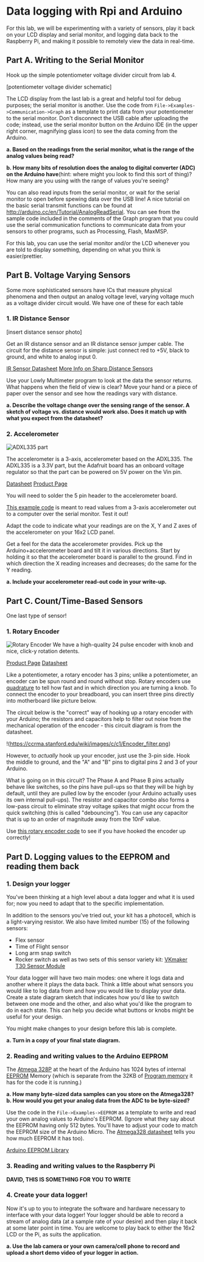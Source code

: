 #  Data logging with Rpi and Arduino

For this lab, we will be experimenting with a variety of sensors, play it back on your LCD display and serial monitor, and logging data back to the Raspberry Pi, and making it possible to remotely view the data in real-time.


## Part A.  Writing to the Serial Monitor
Hook up the simple potentiometer voltage divider circuit from lab 4.
 
[potentiometer voltage divider schematic]
 
The LCD display from the last lab is a great and helpful tool for debug purposes; the serial monitor is another. Use the code from `File->Examples->Communication->Graph` as a template to print data from your potentiometer to the serial monitor. Don't disconnect the USB cable after uploading the code; instead, use the serial monitor button on the Arduino IDE (in the upper right corner, magnifying glass icon) to see the data coming from the Arduino. 
 
**a. Based on the readings from the serial monitor, what is the range of the analog values being read?**
 
**b. How many bits of resolution does the analog to digital converter (ADC) on the Arduino have**(hint: where might you look to find this sort of thing)? How many are you using with the range of values you're seeing?
 
You can also read inputs from the serial monitor, or wait for the serial monitor to open before spewing data over the USB line! A nice tutorial on the basic serial transmit functions can be found at http://arduino.cc/en/Tutorial/AnalogReadSerial. You can see from the sample code included in the comments of the Graph program that you could use the serial communication functions to communicate data from your sensors to other programs, such as Processing, Flash, MaxMSP.
 
For this lab, you can use the serial monitor and/or the LCD whenever you are told to display something, depending on what you think is easier/prettier.
 
## Part B. Voltage Varying Sensors 
Some more sophisticated sensors have ICs that measure physical phenomena and then output an analog voltage level, varying voltage much as a voltage divider circuit would. We have one of these for each table
 
### 1. IR Distance Sensor

[insert distance sensor photo]

 
Get an IR distance sensor and an IR distance sensor jumper cable. The circuit for the distance sensor is simple: just connect red to +5V, black to ground, and white to analog input 0.
 
[IR Sensor Datasheet](https://www.sparkfun.com/datasheets/Components/GP2Y0A21YK.pdf)
[More Info on Sharp Distance Sensors](https://acroname.com/blog-tags/sharp-infrared#e26)
 
Use your Lowly Multimeter program to look at the data the sensor returns. What happens when the field of view is clear? Move your hand or a piece of paper over the sensor and see how the readings vary with distance.
 
**a. Describe the voltage change over the sensing range of the sensor. A sketch of voltage vs. distance would work also. Does it match up with what you expect from the datasheet?**
 
### 2. Accelerometer
![ADXL335 part](https://cdn-shop.adafruit.com/1200x900/163-02.jpg)
 
The accelerometer is a 3-axis, accelerometer based on the ADXL335. The ADXL335 is a 3.3V part, but the Adafruit board has an onboard voltage regulator so that the part can be powered on 5V power on the Vin pin.
 
[Datasheet](http://www.analog.com/en/products/mems/accelerometers/adxl335.html)
[Product Page](https://www.adafruit.com/product/163)
 
You will need to solder the 5 pin header to the accelerometer board. 
 
[This example code](https://www.arduino.cc/en/Tutorial/ADXL3xx) is meant to read values from a 3-axis accelerometer out to a computer over the serial monitor. Test it out!
 
Adapt the code to indicate what your readings are on the X, Y and Z axes of the accelerometer on your 16x2 LCD panel.
 
Get a feel for the data the accelerometer provides. Pick up the Arduino+accelerometer board and tilt it in various directions. Start by holding it so that the accelerometer board is parallel to the ground. Find in which direction the X reading increases and decreases; do the same for the Y reading.
 
**a. Include your accelerometer read-out code in your write-up.**
 
## Part C. Count/Time-Based Sensors
One last type of sensor!
 
### 1. Rotary Encoder

![Rotary Encoder](https://cdn-shop.adafruit.com/1200x900/377-02.jpg)
We have a high-quality 24 pulse encoder with knob and nice, click-y rotation detents.
 
[Product Page](https://www.adafruit.com/product/377)
[Datasheet](https://cdn-shop.adafruit.com/datasheets/pec11.pdf)
 
Like a potentiometer, a rotary encoder has 3 pins; unlike a potentiometer, an encoder can be spun round and round without stop. Rotary encoders use [quadrature](http://en.wikipedia.org/wiki/Rotary_encoder) to tell how fast and in which direction you are turning a knob. To connect the encoder to your breadboard, you can insert three pins directly into motherboard like picture below.
 
The circuit below is the "correct" way of hooking up a rotary encoder with your Arduino; the resistors and capacitors help to filter out noise from the mechanical operation of the encoder - this circuit diagram is from the datasheet.

!(https://ccrma.stanford.edu/wiki/images/c/c1/Encoder_filter.png)
 
However, to _actually_ hook up your encoder, just use the 3-pin side. Hook the middle to ground, and the "A" and "B" pins to digital pins 2 and 3 of your Arduino.
 

 
What is going on in this circuit? The Phase A and Phase B pins actually behave like switches, so the pins have pull-ups so that they will be high by default, until they are pulled low by the encoder (your Arduino actually uses its own internal pull-ups). The resistor and capacitor combo also forms a low-pass circuit to eliminate stray voltage spikes that might occur from the quick switching (this is called "debouncing"). You can use any capacitor that is up to an order of magnitude away from the 10nF value.
 
Use [this rotary encoder code](https://github.com/FAR-Lab/Developing-and-Designing-Interactive-Devices/wiki/Rotary-Encoder-test-Code) to see if you have hooked the encoder up correctly!

## Part D. Logging values to the EEPROM and reading them back
 
### 1. Design your logger
You've been thinking at a high level about a data logger and what it is used for; now you need to adapt that to the specific implementation. 

In addition to the sensors you've tried out, your kit has a photocell, which is a light-varying resistor. We also have limited number (15) of the following sensors:
* Flex sensor
* Time of Flight sensor
* Long arm snap switch
* Rocker switch
as well as two sets of this sensor variety kit: [VKmaker T30 Sensor Module](https://www.amazon.com/VKmaker-Sensors-Modules-Starter-Arduino/dp/B01CS6UMKQ)
 
Your data logger will have two main modes: one where it logs data and another where it plays the data back. Think a little about what sensors you would like to log data from and how you would like to display your data. Create a state diagram sketch that indicates how you'd like to switch between one mode and the other, and also what you'd like the program to do in each state. This can help you decide what buttons or knobs might be useful for your design.
 
You might make changes to your design before this lab is complete.
 
**a. Turn in a copy of your final state diagram.**

### 2. Reading and writing values to the Arduino EEPROM
The [Atmega 328P](https://www.microchip.com/wwwproducts/en/atmega328p) at the heart of the Arduino has 1024 bytes of internal [EEPROM](http://en.wikipedia.org/wiki/EEPROM) Memory (which is separate from the 32KB of [Program memory](https://en.wikipedia.org/wiki/Read-only_memory) it has for the code it is running.)

**a. How many byte-sized data samples can you store on the Atmega328?**
**b. How would you get your analog data from the ADC to be byte-sized?**

Use the code in the `File->Examples->EEPROM` as a template to write and read your own analog values to Arduino's EEPROM. (Ignore what they say about the EEPROM having only 512 bytes. You'll have to adjust your code to match the EEPROM size of the Arduino Micro. The [Atmega328 datasheet](https://www.microchip.com/wwwproducts/en/atmega328p) tells you how much EEPROM it has too).
 
[Arduino EEPROM Library](https://www.arduino.cc/en/Reference/EEPROM)

### 3. Reading and writing values to the Raspberry Pi
**DAVID, THIS IS SOMETHING FOR YOU TO WRITE**

### 4. Create your data logger!
Now it's up to you to integrate the software and hardware necessary to interface with your data logger! Your logger should be able to record a stream of analog data (at a sample rate of your desire) and then play it back at some later point in time. You are welcome to play back to either the 16x2 LCD or the Pi, as suits the application. 
 
**a. Use the lab camera or your own camera/cell phone to record and upload a short demo video of your logger in action.**
